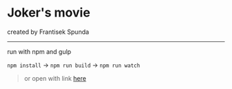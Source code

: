 # Joker's movie

created by Frantisek Spunda
___
run with npm and gulp

``` npm install ``` -> ```npm run build``` -> ```npm run watch```

> or open with link [here](https://joker-web.herokuapp.com/)
